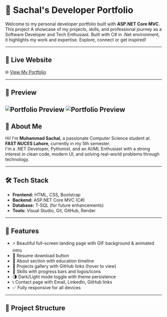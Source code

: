# 💼 Sachal's Developer Portfolio

Welcome to my personal developer portfolio built with **ASP.NET Core MVC**.  
This project A showcase of my projects, skills, and professional journey as a Software Developer and Tech Enthusiast. Built with C# in .Net environment, it highlights my work and expertise. Explore, connect or get inspired!

---

## 🚀 Live Website

🌐 [View My Portfolio](https://sachal-portfolio.onrender.com)  

---

## 📸 Preview

![Portfolio Preview](https://github.com/user-attachments/assets/1ac303d0-50e3-443d-bed1-eb5a63f0c548)
![Portfolio Preview](https://github.com/user-attachments/assets/daf73b70-3c71-49f0-83ae-68d242befdb6)
---

## 🧠 About Me

Hi! I'm **Muhammad Sachal**, a passionate Computer Science student at **FAST NUCES Lahore**, currently in my 5th semester.  
I'm a .NET Developer, Pythonist, and an AI/ML Enthusiast with a strong interest in clean code, modern UI, and solving real-world problems through technology.

---

## 🛠️ Tech Stack

- **Frontend:** HTML, CSS, Bootstrap
- **Backend:** ASP.NET Core MVC (C#)
- **Database:** T-SQL (for future enhancements)
- **Tools:** Visual Studio, Git, GitHub, Render

---

## 📂 Features

- ⚡ Beautiful full-screen landing page with GIF background & animated intro
- 📃 Resume download button
- 👤 About section with education timeline
- 💼 Projects gallery with GitHub links (hover to view)
- 🧠 Skills with progress bars and logos/icons
- 🌗 Dark/Light mode toggle with theme persistence
- 📞 Contact page with Email, LinkedIn, GitHub links
- ✅ Fully responsive for all devices

---

## 📁 Project Structure


